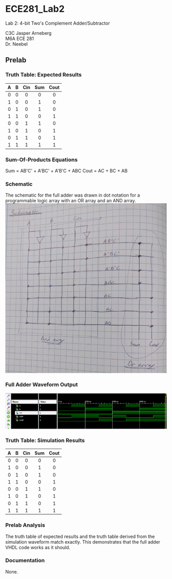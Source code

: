 ECE281_Lab2
===========

Lab 2: 4-bit Two's Complement Adder/Subtractor

C3C Jasper Arneberg  
M6A ECE 281  
Dr. Neebel  

## Prelab
### Truth Table: Expected Results

| A | B | Cin | Sum | Cout | 
| :--: | :--: | :--: | :--: | :--: |
| 0 | 0 | 0 | 0 | 0 | 
| 1 | 0 | 0 | 1 | 0 | 
| 0 | 1 | 0 | 1 | 0 | 
| 1 | 1 | 0 | 0 | 1 | 
| 0 | 0 | 1 | 1 | 0 | 
| 1 | 0 | 1 | 0 | 1 | 
| 0 | 1 | 1 | 0 | 1 | 
| 1 | 1 | 1 | 1 | 1 | 

### Sum-Of-Products Equations
Sum = AB'C' + A'BC' + A'B'C + ABC
Cout = AC + BC + AB

### Schematic
The schematic for the full adder was drawn in dot notation for a programmable logic array with an OR array and an AND array.
![alt text](https://github.com/JasperArneberg/ECE281_Lab2/blob/master/schematic.png?raw=true "Full Adder Schematic")

### Full Adder Waveform Output
![alt text](https://github.com/JasperArneberg/ECE281_Lab2/blob/master/full_adder_waveform.png?raw=true "Full Adder Waveform Screenshot")

### Truth Table: Simulation Results

| A | B | Cin | Sum | Cout | 
| :--: | :--: | :--: | :--: | :--: |
| 0 | 0 | 0 | 0 | 0 | 
| 1 | 0 | 0 | 1 | 0 | 
| 0 | 1 | 0 | 1 | 0 | 
| 1 | 1 | 0 | 0 | 1 | 
| 0 | 0 | 1 | 1 | 0 | 
| 1 | 0 | 1 | 0 | 1 | 
| 0 | 1 | 1 | 0 | 1 | 
| 1 | 1 | 1 | 1 | 1 | 

### Prelab Analysis

The truth table of expected results and the truth table derived from the simulation waveform match exactly. This demonstrates that the full adder VHDL code works as it should.

### Documentation
None.
